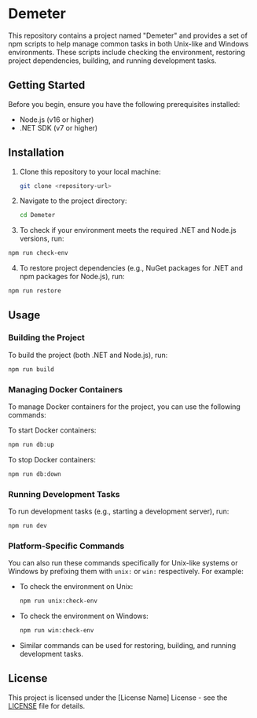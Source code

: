 # Demeter

This repository contains a project named "Demeter" and provides a set of npm scripts to help manage common tasks in both Unix-like and Windows environments. These scripts include checking the environment, restoring project dependencies, building, and running development tasks.

## Getting Started

Before you begin, ensure you have the following prerequisites installed:

- Node.js (v16 or higher)
- .NET SDK (v7 or higher)

## Installation

1. Clone this repository to your local machine:

   ```bash
   git clone <repository-url>
   ```

2. Navigate to the project directory:

   ```bash
   cd Demeter
   ```

3. To check if your environment meets the required .NET and Node.js versions, run:

  ```bash
  npm run check-env
  ```

4. To restore project dependencies (e.g., NuGet packages for .NET and npm packages for Node.js), run:

```bash
npm run restore
```  

## Usage

### Building the Project

To build the project (both .NET and Node.js), run:

```bash
npm run build
```

### Managing Docker Containers
To manage Docker containers for the project, you can use the following commands:

To start Docker containers:

```bash
npm run db:up
```

To stop Docker containers:

```bash
npm run db:down
```

### Running Development Tasks

To run development tasks (e.g., starting a development server), run:

```bash
npm run dev
```

### Platform-Specific Commands

You can also run these commands specifically for Unix-like systems or Windows by prefixing them with `unix:` or `win:` respectively. For example:

- To check the environment on Unix:

  ```bash
  npm run unix:check-env
  ```

- To check the environment on Windows:

  ```bash
  npm run win:check-env
  ```

- Similar commands can be used for restoring, building, and running development tasks.

## License

This project is licensed under the [License Name] License - see the [LICENSE](LICENSE) file for details.

